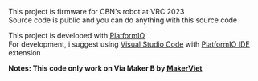 This project is firmware for CBN's robot at VRC 2023 <br>
Source code is public and you can do anything with this source code <br>

This project is developed with [PlatformIO](https://platformio.org/) <br>
For development, i suggest using [Visual Studio Code](https://code.visualstudio.com/) with [PlatformIO IDE](https://marketplace.visualstudio.com/items?itemName=platformio.platformio-ide) extension <br>

**Notes: This code only work on Via Maker B by [MakerViet](http://makerviet.org/)**